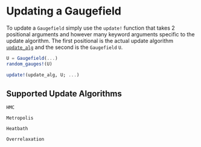 # Updating a Gaugefield

To update a `Gaugefield` simply use the `update!` function that takes 2 positional
arguments and however many keyword arguments specific to the update algorithm. 
The first positional is the actual update algorithm
[`update_alg`](@ref "Suppoorted Update Algorithms") and the second is the `Gaugefield` `U`.
```julia
U = Gaugefield(...)
random_gauges!(U)

update!(update_alg, U; ...) 
```

## Supported Update Algorithms

```@docs
HMC
```

```@docs
Metropolis
```

```@docs
Heatbath
```

```@docs
Overrelaxation
```
